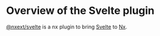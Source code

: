 # Overview of the Svelte plugin

[@nxext/svelte](https://github.com/nxext/nx-extensions/tree/main/packages/svelte) is a nx plugin to bring [Svelte](https://svelte.dev/) to [Nx](https://nx.dev/).

